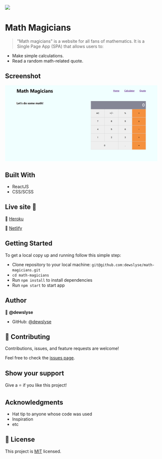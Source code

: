 ![](https://img.shields.io/badge/Microverse-blueviolet)

# Math Magicians

> "Math magicians" is a website for all fans of mathematics. It is a Single Page App (SPA) that allows users to:
- Make simple calculations.
- Read a random math-related quote.

## Screenshot

<img src="./screenshot.png">

## Built With

- ReactJS
- CSS/SCSS


## Live site 🚀

🔗 [Heroku](https://math-magicians-2804.herokuapp.com/)

🔗 [Netlify](https://math-magicians-dewslyse.netlify.app/)


## Getting Started

To get a local copy up and running follow this simple step:

- Clone repository to your local machine: `git@github.com:dewslyse/math-magicians.git`
- `cd math-magicians`
- Run `npm install` to install dependencies
- Run `npm start` to start app



## Author

👤 **@dewslyse**

- GitHub: [@dewslyse](https://github.com/dewslyse)

## 🤝 Contributing

Contributions, issues, and feature requests are welcome!

Feel free to check the [issues page](../../issues/).

## Show your support

Give a ⭐️ if you like this project!

## Acknowledgments

- Hat tip to anyone whose code was used
- Inspiration
- etc

## 📝 License

This project is [MIT](./LICENSE) licensed.
